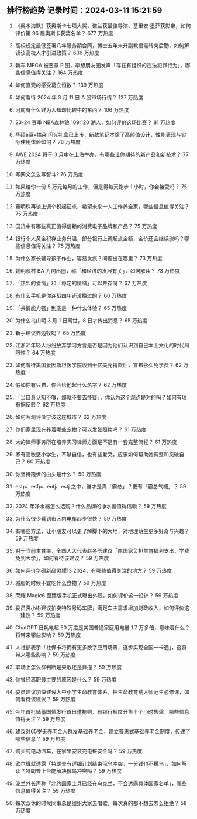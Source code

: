 
## 排行榜趋势 记录时间：2024-03-11 15:21:59
  
  1. 《奥本海默》获奥斯卡七项大奖，诺兰获最佳导演、基里安·墨菲获影帝，如何评价第 96 届奥斯卡获奖名单？ 677 万热度
    
  2. 高校规定最低签署八年服务期合同，博士五年未升副教授需转岗后勤，如何解读该高校人才引进政策？ 636 万热度
    
  3. 新车 MEGA 被恶意 P 图，李想朋友圈发声「存在有组织的违法犯罪行为」，哪些信息值得关注？ 164 万热度
    
  4. 如何直观的感受葛立恒数？ 139 万热度
    
  5. 如何看待 2024 年 3 月 11 日 A 股市场行情？ 127 万热度
    
  6. 河南有什么鲜为人知却比较牛的东西？ 106 万热度
    
  7. 23-24 赛季 NBA森林狼 109:120 湖人，如何评价这场比赛？ 81 万热度
    
  8. 华硕a豆x橘朵 闪光礼盒已上市，新款笔记本除了高颜值设计，性能表现与实际使用体验如何？ 78 万热度
    
  9. AWE 2024 将于 3 月中在上海举办，有哪些让你期待的新产品和新技术？ 77 万热度
    
  10. 写网文怎么写智斗? 76 万热度
    
  11. 如果给你一份 5 万元每月的工作，但是得每天跑步 1 小时，你会接受吗？ 75 万热度
    
  12. 董明珠再谈上调个税起征点，希望未来一人工作养全家，哪些信息值得关注？ 75 万热度
    
  13. 国货中有哪些真正值得信赖的消费电子品牌和产品？ 75 万热度
    
  14. 银行个人黄金积存业务升温，部分银行上调起点金额，金价还会继续涨吗？哪些信息值得关注？ 75 万热度
    
  15. 为什么家长辅导孩子作业，容易发疯？问题出在哪里？ 73 万热度
    
  16. 姚明谈村 BA 为何出圈，称「和经济的发展有关」，如何解读？ 73 万热度
    
  17. 「热烈的爱情」和「稳定的情绪」可以并存吗？ 67 万热度
    
  18. 有什么手机是你连战四年还没换过的？ 66 万热度
    
  19. 「共情能力强」到底是一种什么体验？ 65 万热度
    
  20. 为什么鸟山明 3 月 1 日离世，8 日才传出消息？ 65 万热度
    
  21. 新手建议养边牧吗？ 65 万热度
    
  22. 江浙沪年轻人纷纷放弃学习方言是否是因为他们认识到自己本土文化的时代局限性？ 64 万热度
    
  23. 如何看待美国爱因斯坦医学院收到十亿美元捐款后，宣布永久免学费？ 62 万热度
    
  24. 假如你有只猫，你会给他起什么名字？ 62 万热度
    
  25. 「当自身认知不够，那就不要去怀疑」，你认为这个观点是对的吗？如何有理有据反驳？ 62 万热度
    
  26. 如何客观评价宁波这座城市？ 62 万热度
    
  27. 你们家里现在养着哪些宠物？可以发张照片吗？ 61 万热度
    
  28. 大的律师事务所在培养实习律师方面是不是有一套完整流程？ 61 万热度
    
  29. 家有高敏感小学生，不够自信，也有些爱哭，应该如何帮助她调整和突破自己？ 60 万热度
    
  30. 你坚持跑步的由头是什么？ 59 万热度
    
  31. estp、esfp、entj、estj 之中，谁才是真「霸总」？更有「霸总气概」？ 59 万热度
    
  32. 2024 年净水器怎么选购？什么品牌的净水器值得信赖？ 59 万热度
    
  33. 为什么很少看到市区内电车起步很快？ 59 万热度
    
  34. 有哪些方法，让小朋友可以更了解脚下的大地，对地理萌生更多好奇与兴趣？ 59 万热度
    
  35. 对于当前生育率，全国人大代表赵冬苓建议「由国家负担生育福利支出，学费免到大学」，如何看待该建议？ 59 万热度
    
  36. 如何评价华硕新品灵耀13 2024，有哪些值得关注的地方？ 59 万热度
    
  37. 减脂的时候不宜吃什么食物？ 59 万热度
    
  38. 荣耀 Magic6 至臻版手机正式曝出外观，如何评价这一设计？ 59 万热度
    
  39. 委员袁小彬建议拍卖特殊号码车牌，满足车主需求增加财政收入，如何评价这一建议？ 59 万热度
    
  40. ChatGPT 日耗电超 50 万度是美国普通家庭用电量 1.7 万多倍，意味着什么？将带来哪些影响？ 59 万热度
    
  41. 人社部表示「社保卡将拥有更多数字应用场景，逐步实现全国一卡通」，这将带来哪些影响？ 59 万热度
    
  42. 职场上怎么样判断是果敢还是莽撞？ 59 万热度
    
  43. 你曾经离职最主要的原因是什么？ 59 万热度
    
  44. 委员建议加快建设大中小学生命教育体系，把生命教育纳入师范生必修课，如何看待该建议？ 59 万热度
    
  45. 今年首批储蓄国债发行首日遭抢购，有银行额度开售半个小时售罄，哪些信息值得关注？ 59 万热度
    
  46. 建议对65岁无养老金人群发基础养老金，建立普惠式基础养老金制度，传递了哪些信息？ 59 万热度
    
  47. 购买纯电动汽车，在家里安装充电桩安全吗？ 59 万热度
    
  48. 欧尔班就透露「特朗普有详细计划结束俄乌冲突，一分钱也不援乌」，如何解读？特朗普上台能解决俄乌冲突吗？ 59 万热度
    
  49. 波兰外长声称「北约国家士兵已经在乌克兰，不会透露具体国家名单」，哪些信息值得关注？ 59 万热度
    
  50. 每次双休的时候同事总是组织大家去唱歌，每次真的都不想去怎么拒绝？ 58 万热度
    